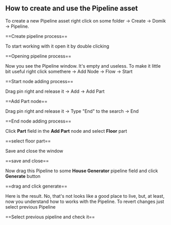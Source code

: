 ## How to create and use the Pipeline asset

To create a new Pipeline asset right click on some folder -> Create -> Domik -> Pipeline. 

==Create pipeline process==

To start working with it open it by double clicking

==Opening pipeline process==

Now you see the Pipeline window. It's empty and useless. 
To make it little bit useful right click somethere -> Add Node -> Flow -> Start

==Start node adding process==

Drag pin right and release it -> Add -> Add Part

==Add Part node==

Drag pin right and release it -> Type "End" to the search -> End

==End node adding process==

Click **Part** field in the **Add Part** node and select **Floor** part

==select floor part==

Save and close the window

==save and close==

Now drag this Pipeline to some **House Generator** pipeline field and click **Generate** button

==drag and click generate==

Here is the result. 
No, that's not looks like a good place to live, but, at least, now you understand how to works with the Pipeline. To revert changes just select previous Pipeline

==Select previous pipeline and check it==
